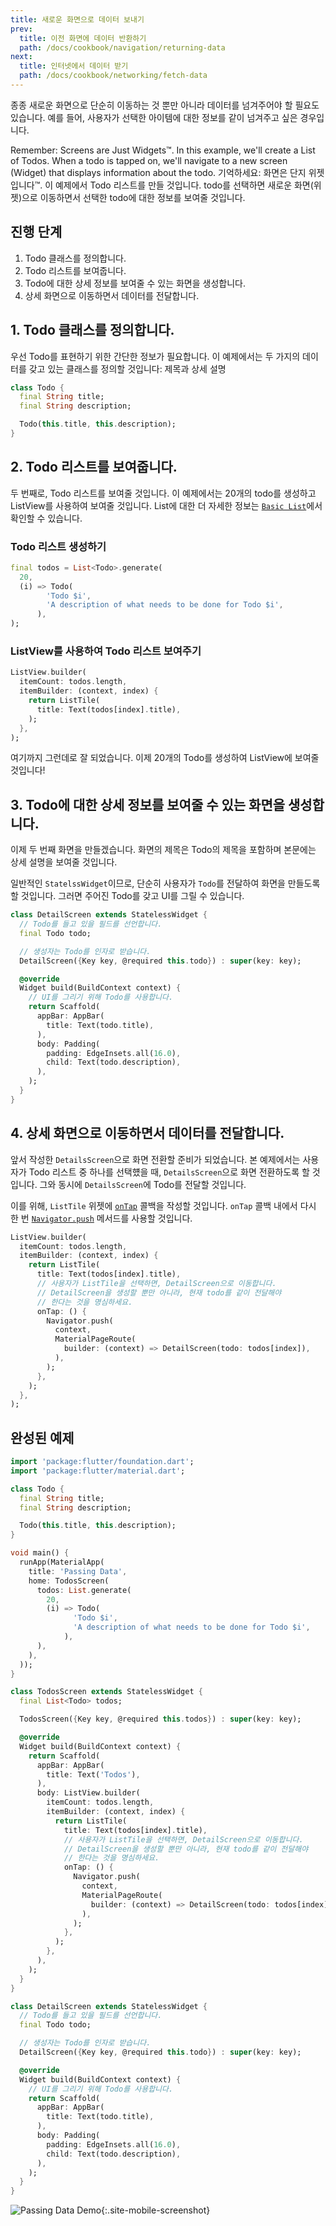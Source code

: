 ```yaml
---
title: 새로운 화면으로 데이터 보내기
prev:
  title: 이전 화면에 데이터 반환하기
  path: /docs/cookbook/navigation/returning-data
next:
  title: 인터넷에서 데이터 받기
  path: /docs/cookbook/networking/fetch-data
---
```


종종 새로운 화면으로 단순히 이동하는 것 뿐만 아니라 데이터를 넘겨주어야 할 필요도 
있습니다. 예를 들어, 사용자가 선택한 아이템에 대한 정보를 같이 넘겨주고 싶은 경우입니다.

Remember: Screens are Just Widgets&trade;. In this example, we'll create a List
of Todos. When a todo is tapped on, we'll navigate to a new screen (Widget) that
displays information about the todo.
기억하세요: 화면은 단지 위젯입니다&trade;. 이 예제에서 Todo 리스트를 만들 것입니다.
todo를 선택하면 새로운 화면(위젯)으로 이동하면서 선택한 todo에 대한 정보를
보여줄 것입니다.

## 진행 단계

  1. Todo 클래스를 정의합니다.
  2. Todo 리스트를 보여줍니다.
  3. Todo에 대한 상세 정보를 보여줄 수 있는 화면을 생성합니다.
  4. 상세 화면으로 이동하면서 데이터를 전달합니다.

## 1. Todo 클래스를 정의합니다.

우선 Todo를 표현하기 위한 간단한 정보가 필요합니다. 이 예제에서는 두 가지의 데이터를
갖고 있는 클래스를 정의할 것입니다: 제목과 상세 설명

<!-- skip -->
```dart
class Todo {
  final String title;
  final String description;

  Todo(this.title, this.description);
}
```

## 2. Todo 리스트를 보여줍니다.

두 번째로, Todo 리스트를 보여줄 것입니다. 이 예제에서는 20개의 todo를 생성하고 ListView를
사용하여 보여줄 것입니다. List에 대한 더 자세한 정보는 [`Basic List`](/docs/cookbook/lists/basic-list/)에서
확인할 수 있습니다.

### Todo 리스트 생성하기

<!-- skip -->
```dart
final todos = List<Todo>.generate(
  20,
  (i) => Todo(
        'Todo $i',
        'A description of what needs to be done for Todo $i',
      ),
);
```

### ListView를 사용하여 Todo 리스트 보여주기

<!-- skip -->
```dart
ListView.builder(
  itemCount: todos.length,
  itemBuilder: (context, index) {
    return ListTile(
      title: Text(todos[index].title),
    );
  },
);
```

여기까지 그런데로 잘 되었습니다. 이제 20개의 Todo를 생성하여 ListView에 보여줄 것입니다!

## 3. Todo에 대한 상세 정보를 보여줄 수 있는 화면을 생성합니다.

이제 두 번째 화면을 만들겠습니다. 화면의 제목은 Todo의 제목을 포함하며 본문에는
상세 설명을 보여줄 것입니다.

일반적인 `StatelssWidget`이므로, 단순히 사용자가 `Todo`를 전달하여 화면을 만들도록
할 것입니다. 그러면 주어진 Todo를 갖고 UI를 그릴 수 있습니다.

<!-- skip -->
```dart
class DetailScreen extends StatelessWidget {
  // Todo를 들고 있을 필드를 선언합니다.
  final Todo todo;

  // 생성자는 Todo를 인자로 받습니다.
  DetailScreen({Key key, @required this.todo}) : super(key: key);

  @override
  Widget build(BuildContext context) {
    // UI를 그리기 위해 Todo를 사용합니다.
    return Scaffold(
      appBar: AppBar(
        title: Text(todo.title),
      ),
      body: Padding(
        padding: EdgeInsets.all(16.0),
        child: Text(todo.description),
      ),
    );
  }
}
```

## 4. 상세 화면으로 이동하면서 데이터를 전달합니다.

앞서 작성한 `DetailsScreen`으로 화면 전환할 준비가 되었습니다. 본 예제에서는 사용자가
Todo 리스트 중 하나를 선택헀을 때, `DetailsScreen`으로 화면 전환하도록 할 것입니다.
그와 동시에 `DetailsScreen`에 Todo를 전달할 것입니다.

이를 위해, `ListTile` 위젯에
[`onTap`]({{site.api}}/flutter/material/ListTile/onTap.html) 콜백을 작성할 것입니다.
`onTap` 콜백 내에서 다시 한 번 [`Navigator.push`]({{site.api}}/flutter/widgets/Navigator/push.html)
메서드를 사용할 것입니다.

<!-- skip -->
```dart
ListView.builder(
  itemCount: todos.length,
  itemBuilder: (context, index) {
    return ListTile(
      title: Text(todos[index].title),
      // 사용자가 ListTile을 선택하면, DetailScreen으로 이동합니다.
      // DetailScreen을 생성할 뿐만 아니라, 현재 todo를 같이 전달해야
      // 한다는 것을 명심하세요.
      onTap: () {
        Navigator.push(
          context,
          MaterialPageRoute(
            builder: (context) => DetailScreen(todo: todos[index]),
          ),
        );
      },
    );
  },
);
```

## 완성된 예제

```dart
import 'package:flutter/foundation.dart';
import 'package:flutter/material.dart';

class Todo {
  final String title;
  final String description;

  Todo(this.title, this.description);
}

void main() {
  runApp(MaterialApp(
    title: 'Passing Data',
    home: TodosScreen(
      todos: List.generate(
        20,
        (i) => Todo(
              'Todo $i',
              'A description of what needs to be done for Todo $i',
            ),
      ),
    ),
  ));
}

class TodosScreen extends StatelessWidget {
  final List<Todo> todos;

  TodosScreen({Key key, @required this.todos}) : super(key: key);

  @override
  Widget build(BuildContext context) {
    return Scaffold(
      appBar: AppBar(
        title: Text('Todos'),
      ),
      body: ListView.builder(
        itemCount: todos.length,
        itemBuilder: (context, index) {
          return ListTile(
            title: Text(todos[index].title),
            // 사용자가 ListTile을 선택하면, DetailScreen으로 이동합니다.
            // DetailScreen을 생성할 뿐만 아니라, 현재 todo를 같이 전달해야
            // 한다는 것을 명심하세요.
            onTap: () {
              Navigator.push(
                context,
                MaterialPageRoute(
                  builder: (context) => DetailScreen(todo: todos[index]),
                ),
              );
            },
          );
        },
      ),
    );
  }
}

class DetailScreen extends StatelessWidget {
  // Todo를 들고 있을 필드를 선언합니다.
  final Todo todo;

  // 생성자는 Todo를 인자로 받습니다.
  DetailScreen({Key key, @required this.todo}) : super(key: key);

  @override
  Widget build(BuildContext context) {
    // UI를 그리기 위해 Todo를 사용합니다.
    return Scaffold(
      appBar: AppBar(
        title: Text(todo.title),
      ),
      body: Padding(
        padding: EdgeInsets.all(16.0),
        child: Text(todo.description),
      ),
    );
  }
}
```

![Passing Data Demo](/images/cookbook/passing-data.gif){:.site-mobile-screenshot}
